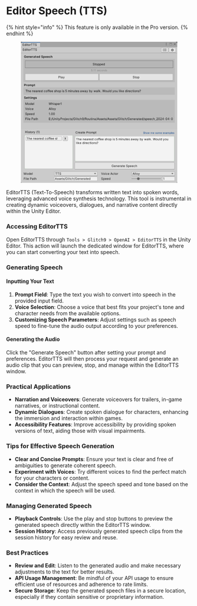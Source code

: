 # Editor Speech (TTS)

{% hint style="info" %}
This feature is only available in the Pro version.
{% endhint %}

<figure><img src="../../.gitbook/assets/image (28).png" alt="" width="563"><figcaption></figcaption></figure>

EditorTTS (Text-To-Speech) transforms written text into spoken words, leveraging advanced voice synthesis technology. This tool is instrumental in creating dynamic voiceovers, dialogues, and narrative content directly within the Unity Editor.

### Accessing EditorTTS

Open EditorTTS through `Tools > Glitch9 > OpenAI > EditorTTS` in the Unity Editor. This action will launch the dedicated window for EditorTTS, where you can start converting your text into speech.

### Generating Speech

#### Inputting Your Text

1. **Prompt Field**: Type the text you wish to convert into speech in the provided input field.
2. **Voice Selection**: Choose a voice that best fits your project's tone and character needs from the available options.
3. **Customizing Speech Parameters**: Adjust settings such as speech speed to fine-tune the audio output according to your preferences.

#### Generating the Audio

Click the "Generate Speech" button after setting your prompt and preferences. EditorTTS will then process your request and generate an audio clip that you can preview, stop, and manage within the EditorTTS window.

### Practical Applications

* **Narration and Voiceovers**: Generate voiceovers for trailers, in-game narratives, or instructional content.
* **Dynamic Dialogues**: Create spoken dialogue for characters, enhancing the immersion and interaction within games.
* **Accessibility Features**: Improve accessibility by providing spoken versions of text, aiding those with visual impairments.

### Tips for Effective Speech Generation

* **Clear and Concise Prompts**: Ensure your text is clear and free of ambiguities to generate coherent speech.
* **Experiment with Voices**: Try different voices to find the perfect match for your characters or content.
* **Consider the Context**: Adjust the speech speed and tone based on the context in which the speech will be used.

### Managing Generated Speech

* **Playback Controls**: Use the play and stop buttons to preview the generated speech directly within the EditorTTS window.
* **Session History**: Access previously generated speech clips from the session history for easy review and reuse.

### Best Practices

* **Review and Edit**: Listen to the generated audio and make necessary adjustments to the text for better results.
* **API Usage Management**: Be mindful of your API usage to ensure efficient use of resources and adherence to rate limits.
* **Secure Storage**: Keep the generated speech files in a secure location, especially if they contain sensitive or proprietary information.
